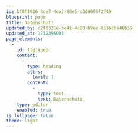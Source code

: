 ```yaml
---
id: bf8f1926-8ce7-4ea2-80e5-c3d099672f49
blueprint: page
title: Datenschutz
updated_by: c2f8321e-be41-4d83-b9ee-8136dba46b39
updated_at: 1712396001
page_elements:
  -
    id: ltgtggep
    content:
      -
        type: heading
        attrs:
          level: 1
        content:
          -
            type: text
            text: Datenschutz
    type: editor
    enabled: true
is_fullpage: false
theme: light
---
```

